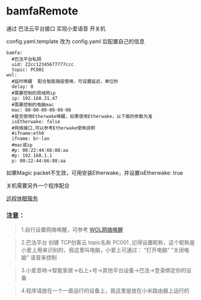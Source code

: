 # bamfaRemote
通过 巴法云平台接口 实现小爱语音 开关机

config.yaml.template 改为 config.yaml 后配置自己的信息


```
bamfa:
  #巴法平台私钥
  uid: 22cc12345677777ccc
  topic: PC001
wol:
  #延时唤醒  配合智能插座使用，可设置延迟，单位秒
  delay: 0
  #需要控制的局域网ip
  ip: 192.168.31.47
  #需要控制的电脑mac
  mac: 00-00-00-00-00-00
  #是否使用Etherwake唤醒，如果使用Etherwake，以下面的参数为准
  isEtherwake: false
  #网络接口,可以参考Etherwake使用说明
  #ifname:eth0
  ifname: br-lan
  #mac或ip
  #p: 00:22:44:66:88:aa 
  #p: 192.168.1.1
  p: 00:22:44:66:88:aa

```

如果Magic packet不生效，可用安装Etherwake，并设置isEtherwake: true

关机需要另外一个程序配合

[远程休眠服务](https://github.com/xv-chang/remoteShutdown) 




### 注意：

>1.自行设置网络唤醒，可参考 [WOL网络唤醒](https://www.jianshu.com/p/95e1a22d1e9f)

>2.巴法平台 创建 TCP创客云 topic名称 PC001 ,记得设置昵称，这个昵称是小爱上用来识别的，我这里叫电脑，小爱上可通过：
“打开电脑”
“关闭电脑”
语音来控制


>3.小爱音响->智能家居->右上+号->其他平台设备->巴法->登录绑定你的设备

>4.程序请放在一个一直运行的设备上，我这里是放在小米路由器上运行的

